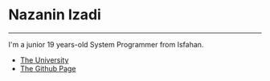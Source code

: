 # Nazanin Izadi

---

I'm a junior 19 years-old System Programmer from Isfahan. 

- [The University](content/exercises.md)
- [The Github Page](https://github.com/Nazanin-Izadi/nazanin-izadi.github.io)
